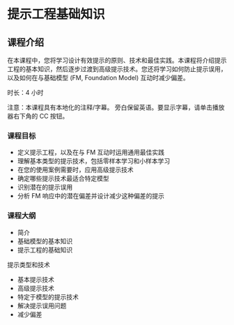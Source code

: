 # 提示工程基础知识

## 课程介绍

在本课程中，您将学习设计有效提示的原则、技术和最佳实践。本课程将介绍提示工程的基本知识，然后逐步过渡到高级提示技术。您还将学习如何防止提示误用，以及如何在与基础模型 (FM, Foundation Model) 互动时减少偏差。

时长：4 小时

注意：本课程具有本地化的注释/字幕。 旁白保留英语。要显示字幕，请单击播放器右下角的 CC 按钮。

### 课程目标

* 定义提示工程，以及在与 FM 互动时运用通用最佳实践
* 理解基本类型的提示技术，包括零样本学习和小样本学习
* 在您的使用案例需要时，应用高级提示技术
* 确定哪些提示技术最适合特定模型
* 识别潜在的提示误用
* 分析 FM 响应中的潜在偏差并设计减少这种偏差的提示

### 课程大纲

* 简介
* 基础模型的基本知识
* 提示工程的基础知识

提示类型和技术

* 基本提示技术
* 高级提示技术
* 特定于模型的提示技术
* 解决提示误用问题
* 减少偏差